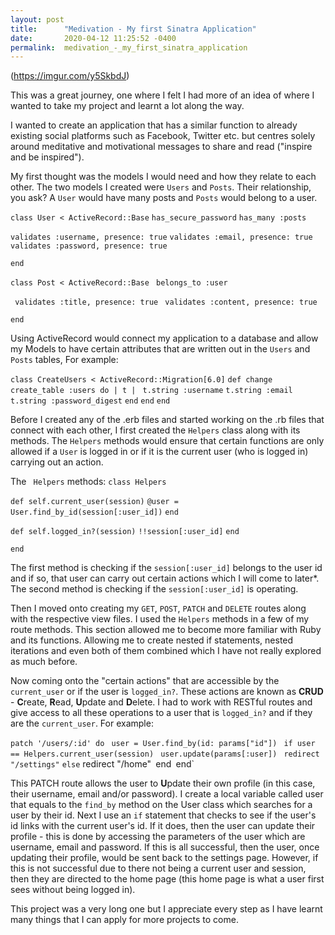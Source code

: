 ```yaml
---
layout: post
title:      "Medivation - My first Sinatra Application"
date:       2020-04-12 11:25:52 -0400
permalink:  medivation_-_my_first_sinatra_application
---
```



(https://imgur.com/y5SkbdJ)


This was a great journey, one where I felt I had more of an idea of where I wanted to take my project and learnt a lot along the way.

I wanted to create an application that has a similar function to already existing social platforms such as Facebook, Twitter etc. but centres solely around meditative and motivational messages to share and read ("inspire and be inspired"). 

My first thought was the models I would need and how they relate to each other. The two models I created were `Users` and `Posts`. Their relationship, you ask? A `User` would have many posts and `Posts` would belong to a user.

`class User < ActiveRecord::Base`
  `has_secure_password`
  `has_many :posts`

  `validates :username, presence: true`
  `validates :email, presence: true`
  `validates :password, presence: true`

`end`

`class Post < ActiveRecord::Base`
 ` belongs_to :user`

 ` validates :title, presence: true`
 ` validates :content, presence: true`

`end`

Using ActiveRecord would connect my application to a database and allow my Models to have certain attributes that are written out in the `Users` and `Posts` tables, For example:

`class CreateUsers < ActiveRecord::Migration[6.0]`
  `def change`
   ` create_table :users do | t |`
     ` t.string :username`
      `t.string :email`
     ` t.string :password_digest`
    `end`
 `end`
`end`

Before I created any of the .erb files and started working on the .rb files that connect with each other, I first created the `Helpers` class along with its methods. The `Helpers` methods would ensure that certain functions are only allowed if a `User` is logged in or if it is the current user (who is logged in) carrying out an action.

The ` Helpers` methods:
`class Helpers`

   `def self.current_user(session)`
     `@user = User.find_by_id(session[:user_id])`
   `end`

   `def self.logged_in?(session)`
     `!!session[:user_id]`
   `end`

`end`

The first method is checking if the `session[:user_id]` belongs to the user id and if so, that user can carry out certain actions which I will come to later*. The second method is checking if the `session[:user_id]` is operating.

Then I moved onto creating my `GET`, `POST`, `PATCH` and `DELETE` routes along with the respective view files. I used the `Helpers` methods in a few of my route methods. This section allowed me to become more familiar with Ruby and its functions. Allowing me to create nested if statements, nested iterations and even both of them combined which I have not really explored as much before. 

Now coming onto the "certain actions" that are accessible by the `current_user` or if the user is `logged_in?`. These actions are known as **CRUD** - **C**reate, **R**ead, **U**pdate and **D**elete. I had to work with RESTful routes and give access to all these operations to a user that is `logged_in?` and if they are the `current_user`.  For example: 

`patch '/users/:id' do`
   ` user = User.find_by(id: params["id"])`
   ` if user == Helpers.current_user(session)`
     ` user.update(params[:user])`
     ` redirect "/settings"`
    `else`
      redirect "/home"`
    `end`
  `end`
	
This PATCH route allows the user to **U**pdate their own profile (in this case, their username, email and/or password). I create a local variable called user that equals to the `find_by` method on the User class which searches for a user by their id. Next I use an `if` statement that checks to see if the user's id links with the current user's id. If it does, then the user can update their profile - this is done by accessing the parameters of the user which are username, email and password. If this is all successful, then the user, once updating their profile, would be sent back to the settings page. However, if this is not successful due to there not being a current user and session, then they are directed to the home page (this home page is what a user first sees without being logged in).

This project was a very long one but I appreciate every step as I have learnt many things that I can apply for more projects to come.

